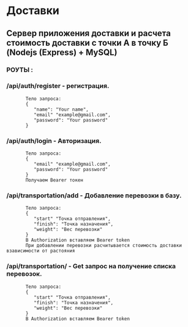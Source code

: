 # Доставки
## Сервер приложения доставки и расчета стоимость доставки с точки А в точку Б (Nodejs (Express) + MySQL)

### РОУТЫ :
### /api/auth/register - регистрация. 
           Тело запроса:
           {
              "name": "Your name",
              "email" "example@gmail.com",
              "password": "Your password" 
           }
           
### /api/auth/login - Авторизация. 
           Тело запроса:
           {
              "email" "example@gmail.com",
              "password": "Your password" 
           }
           Получаем Bearer токен
           
### /api/transportation/add - Добавление перевозки в базу. 
           Тело запроса:
           {
              "start" "Точка отправления",
              "finish": "Точка назначения",
              "weight": "Вес перевозки"
           }
           В Authorization вставляем Bearer token
           При добавлении перевозки расчитывается стоимость доставки взависимости от растояния
           
### /api/transportation/ - Get запрос на получение списка перевозок. 
           Тело запроса:
           {
              "start" "Точка отправления",
              "finish": "Точка назначения",
              "weight": "Вес перевозки"
           }
           В Authorization вставляем Bearer token
